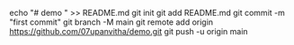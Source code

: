 echo "# demo " >> README.md
git init 
git add README.md
git commit -m "first commit"
git branch -M main
git remote add origin https://github.com/07upanvitha/demo.git
git push -u origin main
